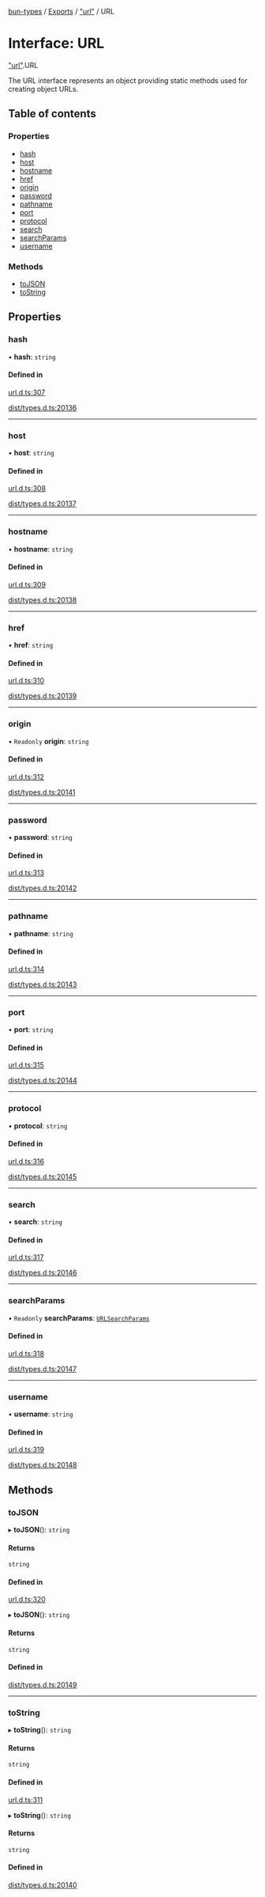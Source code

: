 [bun-types](https://github.com/oven-sh/bun-types/blob/master/api-docs/README.md) / [Exports](https://github.com/oven-sh/bun-types/blob/master/api-docs/modules.md) / ["url"](https://github.com/oven-sh/bun-types/blob/master/api-docs/modules/url_.md) / URL

# Interface: URL

["url"](https://github.com/oven-sh/bun-types/blob/master/api-docs/modules/url_.md).URL

The URL interface represents an object providing static methods used for
creating object URLs.

## Table of contents

### Properties

- [hash](https://github.com/oven-sh/bun-types/blob/master/api-docs/interfaces/url_.URL.md#hash)
- [host](https://github.com/oven-sh/bun-types/blob/master/api-docs/interfaces/url_.URL.md#host)
- [hostname](https://github.com/oven-sh/bun-types/blob/master/api-docs/interfaces/url_.URL.md#hostname)
- [href](https://github.com/oven-sh/bun-types/blob/master/api-docs/interfaces/url_.URL.md#href)
- [origin](https://github.com/oven-sh/bun-types/blob/master/api-docs/interfaces/url_.URL.md#origin)
- [password](https://github.com/oven-sh/bun-types/blob/master/api-docs/interfaces/url_.URL.md#password)
- [pathname](https://github.com/oven-sh/bun-types/blob/master/api-docs/interfaces/url_.URL.md#pathname)
- [port](https://github.com/oven-sh/bun-types/blob/master/api-docs/interfaces/url_.URL.md#port)
- [protocol](https://github.com/oven-sh/bun-types/blob/master/api-docs/interfaces/url_.URL.md#protocol)
- [search](https://github.com/oven-sh/bun-types/blob/master/api-docs/interfaces/url_.URL.md#search)
- [searchParams](https://github.com/oven-sh/bun-types/blob/master/api-docs/interfaces/url_.URL.md#searchparams)
- [username](https://github.com/oven-sh/bun-types/blob/master/api-docs/interfaces/url_.URL.md#username)

### Methods

- [toJSON](https://github.com/oven-sh/bun-types/blob/master/api-docs/interfaces/url_.URL.md#tojson)
- [toString](https://github.com/oven-sh/bun-types/blob/master/api-docs/interfaces/url_.URL.md#tostring)

## Properties

### hash

• **hash**: `string`

#### Defined in

[url.d.ts:307](https://github.com/valgaze/bun-types/blob/6f8dbf8/url.d.ts#L307)

[dist/types.d.ts:20136](https://github.com/valgaze/bun-types/blob/6f8dbf8/dist/types.d.ts#L20136)

___

### host

• **host**: `string`

#### Defined in

[url.d.ts:308](https://github.com/valgaze/bun-types/blob/6f8dbf8/url.d.ts#L308)

[dist/types.d.ts:20137](https://github.com/valgaze/bun-types/blob/6f8dbf8/dist/types.d.ts#L20137)

___

### hostname

• **hostname**: `string`

#### Defined in

[url.d.ts:309](https://github.com/valgaze/bun-types/blob/6f8dbf8/url.d.ts#L309)

[dist/types.d.ts:20138](https://github.com/valgaze/bun-types/blob/6f8dbf8/dist/types.d.ts#L20138)

___

### href

• **href**: `string`

#### Defined in

[url.d.ts:310](https://github.com/valgaze/bun-types/blob/6f8dbf8/url.d.ts#L310)

[dist/types.d.ts:20139](https://github.com/valgaze/bun-types/blob/6f8dbf8/dist/types.d.ts#L20139)

___

### origin

• `Readonly` **origin**: `string`

#### Defined in

[url.d.ts:312](https://github.com/valgaze/bun-types/blob/6f8dbf8/url.d.ts#L312)

[dist/types.d.ts:20141](https://github.com/valgaze/bun-types/blob/6f8dbf8/dist/types.d.ts#L20141)

___

### password

• **password**: `string`

#### Defined in

[url.d.ts:313](https://github.com/valgaze/bun-types/blob/6f8dbf8/url.d.ts#L313)

[dist/types.d.ts:20142](https://github.com/valgaze/bun-types/blob/6f8dbf8/dist/types.d.ts#L20142)

___

### pathname

• **pathname**: `string`

#### Defined in

[url.d.ts:314](https://github.com/valgaze/bun-types/blob/6f8dbf8/url.d.ts#L314)

[dist/types.d.ts:20143](https://github.com/valgaze/bun-types/blob/6f8dbf8/dist/types.d.ts#L20143)

___

### port

• **port**: `string`

#### Defined in

[url.d.ts:315](https://github.com/valgaze/bun-types/blob/6f8dbf8/url.d.ts#L315)

[dist/types.d.ts:20144](https://github.com/valgaze/bun-types/blob/6f8dbf8/dist/types.d.ts#L20144)

___

### protocol

• **protocol**: `string`

#### Defined in

[url.d.ts:316](https://github.com/valgaze/bun-types/blob/6f8dbf8/url.d.ts#L316)

[dist/types.d.ts:20145](https://github.com/valgaze/bun-types/blob/6f8dbf8/dist/types.d.ts#L20145)

___

### search

• **search**: `string`

#### Defined in

[url.d.ts:317](https://github.com/valgaze/bun-types/blob/6f8dbf8/url.d.ts#L317)

[dist/types.d.ts:20146](https://github.com/valgaze/bun-types/blob/6f8dbf8/dist/types.d.ts#L20146)

___

### searchParams

• `Readonly` **searchParams**: [`URLSearchParams`](https://github.com/oven-sh/bun-types/blob/master/api-docs/interfaces/url_.URLSearchParams.md)

#### Defined in

[url.d.ts:318](https://github.com/valgaze/bun-types/blob/6f8dbf8/url.d.ts#L318)

[dist/types.d.ts:20147](https://github.com/valgaze/bun-types/blob/6f8dbf8/dist/types.d.ts#L20147)

___

### username

• **username**: `string`

#### Defined in

[url.d.ts:319](https://github.com/valgaze/bun-types/blob/6f8dbf8/url.d.ts#L319)

[dist/types.d.ts:20148](https://github.com/valgaze/bun-types/blob/6f8dbf8/dist/types.d.ts#L20148)

## Methods

### toJSON

▸ **toJSON**(): `string`

#### Returns

`string`

#### Defined in

[url.d.ts:320](https://github.com/valgaze/bun-types/blob/6f8dbf8/url.d.ts#L320)

▸ **toJSON**(): `string`

#### Returns

`string`

#### Defined in

[dist/types.d.ts:20149](https://github.com/valgaze/bun-types/blob/6f8dbf8/dist/types.d.ts#L20149)

___

### toString

▸ **toString**(): `string`

#### Returns

`string`

#### Defined in

[url.d.ts:311](https://github.com/valgaze/bun-types/blob/6f8dbf8/url.d.ts#L311)

▸ **toString**(): `string`

#### Returns

`string`

#### Defined in

[dist/types.d.ts:20140](https://github.com/valgaze/bun-types/blob/6f8dbf8/dist/types.d.ts#L20140)
